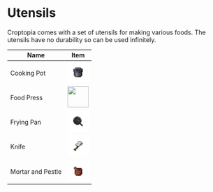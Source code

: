 # Utensils

Croptopia comes with a set of utensils for making various foods. The utensils have no durability so can be used infinitely.

| Name              | Item                                                                     |
|-------------------|--------------------------------------------------------------------------|
| Cooking Pot       | <img src="../../../assets/cooking_pot.png" width = 48 height = 48>       |
| Food Press        | <img src="/wiki/assets/food_press.png" width = 48 height = 48>           |
| Frying Pan        | <img src="../../../assets/frying_pan.png" width = 48 height = 48>        |
| Knife             | <img src="../../../assets/knife.png" width = 48 height = 48>             |
| Mortar and Pestle | <img src="../../../assets/mortar_and_pestle.png" width = 48 height = 48> |
